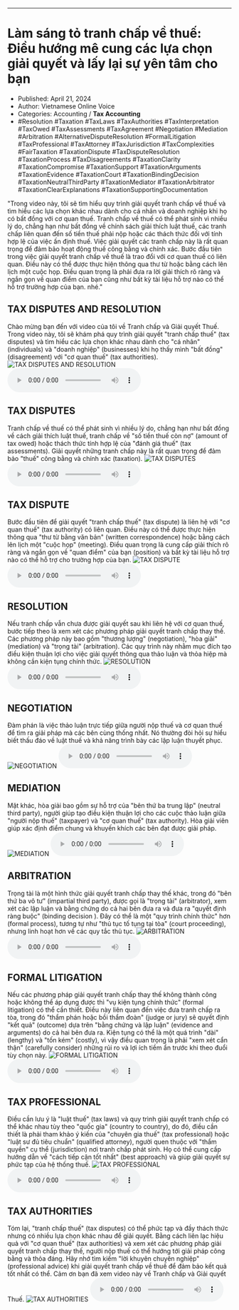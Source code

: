 
---

# Làm sáng tỏ tranh chấp về thuế: Điều hướng mê cung các lựa chọn giải quyết và lấy lại sự yên tâm cho bạn

- Published: April 21, 2024
- Author: Vietnamese Online Voice
- Categories: Accounting / **Tax Accounting**
- #Resolution #Taxation #TaxLaws #TaxAuthorities #TaxInterpretation #TaxOwed #TaxAssessments #TaxAgreement #Negotiation #Mediation #Arbitration #AlternativeDisputeResolution #FormalLitigation #TaxProfessional #TaxAttorney #TaxJurisdiction #TaxComplexities #FairTaxation #TaxationDispute #TaxDisputeResolution #TaxationProcess #TaxDisagreements #TaxationClarity #TaxationCompromise #TaxationSupport #TaxationArguments #TaxationEvidence #TaxationCourt #TaxationBindingDecision #TaxationNeutralThirdParty #TaxationMediator #TaxationArbitrator #TaxationClearExplanations #TaxationSupportingDocumentation

"Trong video này, tôi sẽ tìm hiểu quy trình giải quyết tranh chấp về thuế và tìm hiểu các lựa chọn khác nhau dành cho cá nhân và doanh nghiệp khi họ có bất đồng với cơ quan thuế. Tranh chấp về thuế có thể phát sinh vì nhiều lý do, chẳng hạn như bất đồng về chính sách giải thích luật thuế, các tranh chấp liên quan đến số tiền thuế phải nộp hoặc các thách thức đối với tính hợp lệ của việc ấn định thuế. Việc giải quyết các tranh chấp này là rất quan trọng để đảm bảo hoạt động thuế công bằng và chính xác. Bước đầu tiên trong việc giải quyết tranh chấp về thuế là trao đổi với cơ quan thuế có liên quan. Điều này có thể được thực hiện thông qua thư từ hoặc bằng cách lên lịch một cuộc họp. Điều quan trọng là phải đưa ra lời giải thích rõ ràng và ngắn gọn về quan điểm của bạn cũng như bất kỳ tài liệu hỗ trợ nào có thể hỗ trợ trường hợp của bạn. nhé."


## TAX DISPUTES AND RESOLUTION

Chào mừng bạn đến với video của tôi về Tranh chấp và Giải quyết Thuế. Trong video này, tôi sẽ khám phá quy trình giải quyết "tranh chấp thuế" (tax disputes) và tìm hiểu các lựa chọn khác nhau dành cho "cá nhân" (individuals) và "doanh nghiệp" (businesses) khi họ thấy mình "bất đồng" (disagreement) với "cơ quan thuế" (tax authorities).
![TAX DISPUTES AND RESOLUTION](https://http-archiver-apis-production-80.schnworks.com/storage/images/transitions/2024-04-21/transition-7013413594-Montserrat-SemiBold-9C27B0.jpg)
<audio controls>
    <source src="https://http-archiver-apis-production-80.schnworks.com/storage/audio/file-21243307233.mp3" type="audio/mpeg">
</audio>



## TAX DISPUTES

Tranh chấp về thuế có thể phát sinh vì nhiều lý do, chẳng hạn như bất đồng về cách giải thích luật thuế, tranh chấp về "số tiền thuế còn nợ" (amount of tax owed) hoặc thách thức tính hợp lệ của "đánh giá thuế" (tax assessments). Giải quyết những tranh chấp này là rất quan trọng để đảm bảo "thuế" công bằng và chính xác (taxation).
![TAX DISPUTES](https://http-archiver-apis-production-80.schnworks.com/storage/images/transitions/2024-04-21/transition-8736962599-Montserrat-Bold-880E4F.jpg)
<audio controls>
    <source src="https://http-archiver-apis-production-80.schnworks.com/storage/audio/file-8917976715.mp3" type="audio/mpeg">
</audio>



## TAX DISPUTE

Bước đầu tiên để giải quyết "tranh chấp thuế" (tax dispute) là liên hệ với "cơ quan thuế" (tax authority) có liên quan. Điều này có thể được thực hiện thông qua "thư từ bằng văn bản" (written correspondence) hoặc bằng cách lên lịch một "cuộc họp" (meeting). Điều quan trọng là cung cấp giải thích rõ ràng và ngắn gọn về "quan điểm" của bạn (position) và bất kỳ tài liệu hỗ trợ nào có thể hỗ trợ cho trường hợp của bạn.
![TAX DISPUTE](https://http-archiver-apis-production-80.schnworks.com/storage/images/transitions/2024-04-21/transition-2474119918-Montserrat-SemiBold-7B1FA2.jpg)
<audio controls>
    <source src="https://http-archiver-apis-production-80.schnworks.com/storage/audio/file-2787704002.mp3" type="audio/mpeg">
</audio>



## RESOLUTION

Nếu tranh chấp vẫn chưa được giải quyết sau khi liên hệ với cơ quan thuế, bước tiếp theo là xem xét các phương pháp giải quyết tranh chấp thay thế. Các phương pháp này bao gồm "thương lượng" (negotiation), "hòa giải" (mediation) và "trọng tài" (arbitration). Các quy trình này nhằm mục đích tạo điều kiện thuận lợi cho việc giải quyết thông qua thảo luận và thỏa hiệp mà không cần kiện tụng chính thức.
![RESOLUTION](https://http-archiver-apis-production-80.schnworks.com/storage/images/transitions/2024-04-21/transition--13624450845-Montserrat-Regular-303F9F.jpg)
<audio controls>
    <source src="https://http-archiver-apis-production-80.schnworks.com/storage/audio/file-17250839906.mp3" type="audio/mpeg">
</audio>



## NEGOTIATION

Đàm phán là việc thảo luận trực tiếp giữa người nộp thuế và cơ quan thuế để tìm ra giải pháp mà các bên cùng thống nhất. Nó thường đòi hỏi sự hiểu biết thấu đáo về luật thuế và khả năng trình bày các lập luận thuyết phục.
![NEGOTIATION](https://http-archiver-apis-production-80.schnworks.com/storage/images/transitions/2024-04-21/transition-24434082449-Montserrat-Black-7B1FA2.jpg)
<audio controls>
    <source src="https://http-archiver-apis-production-80.schnworks.com/storage/audio/file-512223742.mp3" type="audio/mpeg">
</audio>



## MEDIATION

Mặt khác, hòa giải bao gồm sự hỗ trợ của "bên thứ ba trung lập" (neutral third party), người giúp tạo điều kiện thuận lợi cho các cuộc thảo luận giữa "người nộp thuế" (taxpayer) và "cơ quan thuế" (tax authority). Hòa giải viên giúp xác định điểm chung và khuyến khích các bên đạt được giải pháp.
![MEDIATION](https://http-archiver-apis-production-80.schnworks.com/storage/images/transitions/2024-04-21/transition--12321529065-Montserrat-Regular-4A148C.jpg)
<audio controls>
    <source src="https://http-archiver-apis-production-80.schnworks.com/storage/audio/file-25886720435.mp3" type="audio/mpeg">
</audio>



## ARBITRATION

Trọng tài là một hình thức giải quyết tranh chấp thay thế khác, trong đó "bên thứ ba vô tư" (impartial third party), được gọi là "trọng tài" (arbitrator), xem xét các lập luận và bằng chứng do cả hai bên đưa ra và đưa ra "quyết định ràng buộc" (binding decision ). Đây có thể là một "quy trình chính thức" hơn (formal process), tương tự như "thủ tục tố tụng tại tòa" (court proceeding), nhưng linh hoạt hơn về các quy tắc thủ tục.
![ARBITRATION](https://http-archiver-apis-production-80.schnworks.com/storage/images/transitions/2024-04-21/transition--30138504212-Montserrat-Bold-7B1FA2.jpg)
<audio controls>
    <source src="https://http-archiver-apis-production-80.schnworks.com/storage/audio/file-27318548076.mp3" type="audio/mpeg">
</audio>



## FORMAL LITIGATION

Nếu các phương pháp giải quyết tranh chấp thay thế không thành công hoặc không thể áp dụng được thì "vụ kiện tụng chính thức" (formal litigation) có thể cần thiết. Điều này liên quan đến việc đưa tranh chấp ra tòa, trong đó "thẩm phán hoặc bồi thẩm đoàn" (judge or jury) sẽ quyết định "kết quả" (outcome) dựa trên "bằng chứng và lập luận" (evidence and arguments) do cả hai bên đưa ra. Kiện tụng có thể là một quá trình "dài" (lengthy) và "tốn kém" (costly), vì vậy điều quan trọng là phải "xem xét cẩn thận" (carefully consider) những rủi ro và lợi ích tiềm ẩn trước khi theo đuổi tùy chọn này.
![FORMAL LITIGATION](https://http-archiver-apis-production-80.schnworks.com/storage/images/transitions/2024-04-21/transition-26604803642-Montserrat-Bold-283593.jpg)
<audio controls>
    <source src="https://http-archiver-apis-production-80.schnworks.com/storage/audio/file-51525911756.mp3" type="audio/mpeg">
</audio>



## TAX PROFESSIONAL

Điều cần lưu ý là "luật thuế" (tax laws) và quy trình giải quyết tranh chấp có thể khác nhau tùy theo "quốc gia" (country to country), do đó, điều cần thiết là phải tham khảo ý kiến ​​của "chuyên gia thuế" (tax professional) hoặc "luật sư đủ tiêu chuẩn" (qualified attorney), người quen thuộc với "thẩm quyền" cụ thể (jurisdiction) nơi tranh chấp phát sinh. Họ có thể cung cấp hướng dẫn về "cách tiếp cận tốt nhất" (best approach) và giúp giải quyết sự phức tạp của hệ thống thuế.
![TAX PROFESSIONAL](https://http-archiver-apis-production-80.schnworks.com/storage/images/transitions/2024-04-21/transition--47405430396-Montserrat-Regular-9C27B0.jpg)
<audio controls>
    <source src="https://http-archiver-apis-production-80.schnworks.com/storage/audio/file-35378035828.mp3" type="audio/mpeg">
</audio>



## TAX AUTHORITIES

Tóm lại, "tranh chấp thuế" (tax disputes) có thể phức tạp và đầy thách thức nhưng có nhiều lựa chọn khác nhau để giải quyết. Bằng cách liên lạc hiệu quả với "cơ quan thuế" (tax authorities) và xem xét các phương pháp giải quyết tranh chấp thay thế, người nộp thuế có thể hướng tới giải pháp công bằng và thỏa đáng. Hãy nhớ tìm kiếm "lời khuyên chuyên nghiệp" (professional advice) khi giải quyết tranh chấp về thuế để đảm bảo kết quả tốt nhất có thể. Cảm ơn bạn đã xem video này về Tranh chấp và Giải quyết Thuế.
![TAX AUTHORITIES](https://http-archiver-apis-production-80.schnworks.com/storage/images/transitions/2024-04-21/transition--47688424063-Montserrat-Medium-7B1FA2.jpg)
<audio controls>
    <source src="https://http-archiver-apis-production-80.schnworks.com/storage/audio/file-37715655608.mp3" type="audio/mpeg">
</audio>

